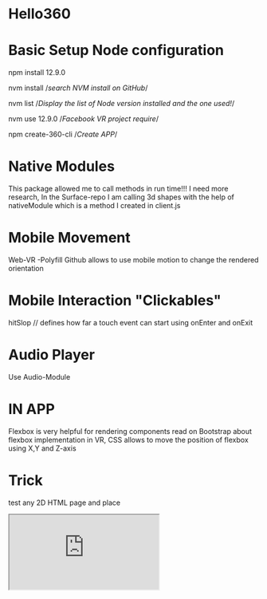 # Hello360


Basic Setup Node configuration 
==
npm install 12.9.0

nvm install /*search NVM install on GitHub*/

nvm list /*Display the list of Node version installed and the one used!*/

nvm use 12.9.0 /*Facebook VR project require*/

npm create-360-cli /*Create APP*/

Native Modules
==
This package allowed me to call methods in run time!!! I need more research, In the Surface-repo I am calling 3d shapes with the help of nativeModule which is a method I created in client.js

Mobile Movement
==
Web-VR -Polyfill Github allows to use mobile motion to change the rendered orientation 

Mobile Interaction "Clickables"
==
hitSlop
// defines how far a touch event can start using onEnter and onExit

Audio Player
==
Use Audio-Module



IN APP  
==
Flexbox is very helpful for rendering components read on Bootstrap about flexbox implementation in VR, 
CSS allows to move the position of flexbox using X,Y and Z-axis


Trick 
==
test any 2D HTML page and place 
<iframe src = "https://your-VR-web-app.com" /> 
note: src could be source check!!!


Notes
==

//The Facebook APP created will have one default component and in the event of a setState the whole component is refereshed hence the output is lagging. We should use containers for each components so when a prop is setState only the target is refereshed not the whole enviornment. 
